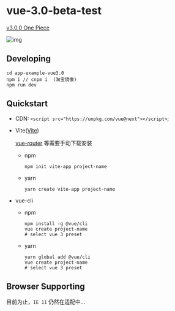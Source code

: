 # vue-3.0-beta-test
[v3.0.0 One Piece](https://github.com/vuejs/vue-next/releases/tag/v3.0.0)

![img](https://user-images.githubusercontent.com/499550/93624428-53932780-f9ae-11ea-8d16-af949e16a09f.png)



## Developing

``````
cd app-example-vue3.0
npm i // cnpm i  (淘宝镜像)
npm run dev
``````



## Quickstart

- CDN: `<script src="https://unpkg.com/vue@next"></script>`;

- Vite([Vite](https://github.com/vitejs/vite))  

  [vue-router](https://github.com/vuejs/vue-router-next)       等需要手动下载安装

  - npm

    ``````
    npm init vite-app project-name
    ``````

  - yarn

    ``````
    yarn create vite-app project-name
    ``````

- vue-cli

  - npm

    ``````
    npm install -g @vue/cli
    vue create project-name
    # select vue 3 preset
    ``````

  - yarn

    ``````
    yarn global add @vue/cli
    vue create project-name
    # select vue 3 preset
    ``````

## Browser Supporting

目前为止，`IE 11` 仍然在适配中...

